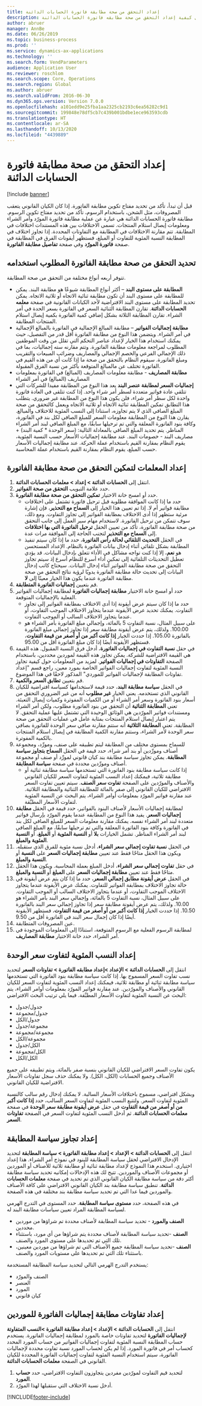 ```yaml
---
title: إعداد التحقق من صحة مطابقة فاتورة الحسابات الدائنة
description: يوفر هذا الموضوع معلومات حول كيفية إعداد التحقق من صحة مطابقه فاتورة الحسابات الدائنة.
author: abruer
manager: AnnBe
ms.date: 06/26/2019
ms.topic: business-process
ms.prod: ''
ms.service: dynamics-ax-applications
ms.technology: ''
ms.search.form: VendParameters
audience: Application User
ms.reviewer: roschlom
ms.search.scope: Core, Operations
ms.search.region: Global
ms.author: abruer
ms.search.validFrom: 2016-06-30
ms.dyn365.ops.version: Version 7.0.0
ms.openlocfilehash: a101edd9e25fba1aa2325cb2193c6ea56282c9d1
ms.sourcegitcommit: 199848e78df5cb7c439b001bdbe1ece963593cdb
ms.translationtype: HT
ms.contentlocale: ar-SA
ms.lasthandoff: 10/13/2020
ms.locfileid: "4439889"
---
```

# <a name="set-up-accounts-payable-invoice-matching-validation"></a>إعداد التحقق من صحة مطابقة فاتورة الحسابات الدائنة

[!include [banner](../../includes/banner.md)]

قبل أن تبدأ، تأكد من تحديد مفتاح تكوين مطابقة الفاتورة. إذا كان الكيان القانوني يتعقب المصروفات، مثل الشحن، باستخدام الرسوم، تأكد من تحديد مفتاح تكوين الرسوم.  مطابقة فاتورة الحسابات الدائنة هي عبارة عن عملية مطابقة فاتورة المورّد وأمر الشراء ومعلومات إيصال استلام المنتجات. تسمى الاختلافات بين هذه المستندات اختلافات في المطابقة. تتم مقارنة الاختلافات في المطابقة مع التفاوتات المحددة. إذا تجاوز اختلاف في المطابقة النسبة المئوية للتفاوت أو المبلغ، فستظهر أيقونات الفرق في المطابقة‬ في صفحة **فاتورة المورّد** وفي صفحة **تفاصيل مطابقة الفاتورة**.

## <a name="determine-which-invoice-matching-validation-to-use"></a>تحديد التحقق من صحة مطابقة الفاتورة المطلوب استخدامه
تتوفر أربعه أنواع مختلفة من التحقق من صحة المطابقة. 

- **المطابقة على مستوى البند** – أكثر أنواع المطابقة شيوعًا هو مطابقة البند. يمكن للمطابقة على مستوى البند أن تكون مطابقة ثنائية الاتجاه أو ثلاثية الاتجاه. يمكن تحديد المطابقة على مستوى البند الافتراضية لأحد الكيانات القانونية في صفحة **معلمه الحسابات الدائنة**. تقارن المطابقة الثنائية السعر في الفاتورة بسعر الحدة في أمر الشراء. تقارن المطابقة الثلاثة بشكل إضافي كمية الفاتورة بكمية إيصال استلام المنتجات المطابقة.
- **مطابقة إجماليات الفواتير** – مطابقة المبالغ الإجمالية في الفاتورة بالمبالغ الإجمالية في أمر الشراء. ويتضمن هذا النوع من مطابقة الفاتورة أقل قدر من التفصيل، حيث يمكنك استخدام هذا الخيار لإعداد عناصر التحكم التي تقلل من وقت الموظفين المطلوب لمراجعة معلومات مطابقة الفاتورة. وتتم مقارنه سته إجماليات، بما في ذلك الإجمالي الفرعي والخصم الإجمالي والمصاريف وضرائب المبيعات والتقريب ومبلغ الفاتورة. سيقوم النظام بالتحقق من صحة ما إذا كانت أي من هذه القيم في الفاتورة تختلف عن مالمبالغ المتوقعة بأكثر من نسبة الفرق المقبولة.
- **مطابقة المصاريف** - مطابقة معلومات المصاريف (المبالغ) في الفاتورة بمعلومات المصاريف (المبالغ) في أمر الشراء
- **إجماليات السعر لمطابقة عنصر البند** يعد هذا النوع من المطابقة مفيدا للشركات التي تتلقي عادة فواتير متعددة لسطر أمر شراء واحد. إذا كنت تتلقى في العادة فاتورة واحدة لكل سطر أمر شراء، فلن يكون هذا النوع من المطابقة غير ضروري. يتطلب هذا التطابق تمكين المطابقة ثنائية الاتجاه أو ثلاثية الاتجاه ويعمل كالتحقق من صحة المبلغ الصافي الذي لا يتم تجاوزه، استنادا إلى النسب المئوية للاختلاف والمبالغ.  يقارن هذا النوع من المطابقة معلومات السعر للمبلغ الصافي لكل بند في الفاتورة، وكافة بنود الفاتورة المعلقة والتي تم ترحيلها سابقًا، مع المبلغ الصافي لبند أمر الشراء المناظر. يتم تحديد المبلغ الصافي بالمعادلة التالية: (سعر الوحدة * كمية البند) + مصاريف البند - خصومات البند. عند مطابقة إجماليات الأسعار حسب النسبة المئوية، يقوم النظام بمقارنة القيم باستخدام عملة الحركة. عند مطابقة إجماليات الأسعار حسب المبلغ، يقوم النظام بمقارنة القيم باستخدام عملة المحاسبة.

## <a name="set-up-parameters-to-enable-invoice-matching-validation"></a>إعداد المعلمات لتمكين التحقق من صحة مطابقة الفاتورة‬
1. انتقل إلى **الحسابات الدائنة > إعداد > معلمات الحسابات الدائنة**.
2. حدد علامة التبويب **التحقق من صحة الفواتير**.
3. حدد أو امسح خانة الاختيار **تمكين التحقق من صحة مطابقة الفاتورة‬‬‬**.
    * حدد ما إذا كانت الموافقة مطلوبة قبل ترحيل فاتورة تشتمل على اختلافات مطابقة فواتير أم لا. إذا تم تعيين هذا الخيار إلى **السماح مع التحذير‬**، فإن إشارة مرئية ستظهر إذا أدى الاختلاف بمطابقة الفواتير إلى تجاوز التفاوت. ومع ذلك، سوف تتمكن من ترحيل الفاتورة. لاستخدام مهام سير العمل إلى جانب التحقق من صحة مطابقة الفاتورة، تأكد من تعيين الحقل **ترحيل الفاتورة التي بها اختلافات** إلى **السماح مع التحذير‬** لتجنب الحاجة إلى الموافقة مرات عدة.  
    * في الحقل **التحديث التلقائي لحالة رأس الفاتورة‬**، حدد ما إذا كان سيتم تنفيذ المطابقة بشكل تلقائي أثناء إدخال بيانات الفاتورة بالنظام. الإعداد المستحسن هو **نعم**، إلا إذا كنت تواجه مشاكل في الأداء تتعلق بإدخال البيانات. قد يؤدي تعطيل التحديثات التلقائية إلى تمكين أداء أسرع للنظام أسرع إذ سيتم تجاوز التحقق من صحة مطابقة الفواتير أثناء إدخال البيانات. سيحتاج كاتب إدخال البيانات إلى تحديث حالة مطابقة الفاتورة يدويًا لرؤية نتائج التحقق من صحة مطابقة الفاتورة عندما يكون هذا الخيار معينًا إلى **لا**.  
4. قم بتعيين **إجماليات الفاتورة المتطابقة**.
5. حدد أو امسح خانة الاختيار **مطابقة إجماليات الفاتورة‬‬‬‬** لمطابقة إجماليات الفواتير الفعلية بالإجماليات المتوقعة.
    * حدد ما إذا كان سيتم عرض أيقونة إذا أدى الاختلاف بمطابقة الفواتير إلى تجاوز التفاوت. يمكنك تحديد عرض الأيقونة عندما يتجاوز الاختلاف الموجب التفاوت، أو عندما يتجاوز الاختلاف السالب أو الموجب التفاوت.  
    * على سبيل المثال، نسبة التفاوت 5 بالمائة، وإجمالي مبلغ الفاتورة بأمر الشراء هو 100.00. ولذلك، يتم عرض أيقونة مطابقة سعر إذا تجاوز إجمالي مبلغ الفاتورة بالفاتورة 105.00. إذا حددت الخيار **إذا كانت أكبر من أو أصغر من قيمة التفاوت‬**، فستظهر الأيقونة أيضًا إذا كان مبلغ الفاتورة أقل من 95.00.  
6. في حقل **نسبة التفاوت في إجماليات الفاتورة**، أدخل فرق النسبة المقبول. هذه القيمة هي القيمة الافتراضية للشركة. يمكن تجاوز هذه القيمة لموردين محددين، باستخدام الصفحة **التفاوتات في إجماليات الفواتير**. لمزيد من المعلومات حول كيفية تجاوز النسبة المئوية لتفاوت إجماليات الفواتير الخاصة بمورد معين، راجع قسم "إعداد تفاوتات المطابقة لإجماليات الفواتير للموردي" المذكور لاحقًا في هذا الموضوع.
7. قم بتعيين **تطابق السعر والكمية**.
8. في الحقل **سياسة مطابقة البند**، حدد قيمة لاستخدامها كسياسة افتراضية للكيان القانوني الذي تستخدمه. يعني الخيار **غير مطلوب** أنه من غير الضروري التحقق من أسعار بنود الفاتورة وسعر أمر الشراء أو من الكميات المفوترة وكميات إيصال التعبئة. تعني **المطابقة الثنائية** أن التحقق من بنود الفاتورة مطلوب، ولكن أمر الشراء ومستندات فواتير المورّدين هي الوثائق الوحيدة التي تشتمل عليها عملية التحقق. لا يتم اعتبار إيصال استلام المنتجات بمثابة عامل في عمليات التحقق من صحة المطابقة. تعني **المطابقة الثلاثية** أنه ستتم مقارنة صافي سعر الوحدة للفاتورة بصافي سعر الوحدة لأمر الشراء، وستتم مقارنة الكمية المطابقة في إيصال استلام المنتجات بالكمية المفوترة.
9. للسماح بمستوى مختلف من المطابقة ليتم تطبيقه على صنف، ومورِّد، ومجموعة أصناف ومورِّدين أو بند أمر شراء، حدد قيمة في الحقل **السماح بتجاوز سياسة المطابقة‬**. يمكن تجاوز سياسة مطابقة بند كيان قانوني لمورِّد أو صنف أو مجموعة أصناف ومورِّدين محددة في صفحة **سياسة المطابقة**.
    * إذا كانت سياسة مطابقة بنود الفاتورة التي تستخدمها سياسة مطابقة ثنائية أو مطابقة ثلاثية، فيمكنك إعداد النسب المئوية لتفاوت السعر للكيان القانوني والأصناف والمورّدين على الصفحة **تفاوت سعر الصنف**. سيتم تعيين تفاوت السعر الافتراضي للكيان القانوني إلى صفر بالمائة للمطابقة الثنائية والمطابقة الثلاثية. عند مقارنة فواتير المورّد بمعلومات أوامر الشراء، يتم البحث عن النسبة المئوية لتفاوت الأسعار المطبَّقة.   
10. لمطابقة إجماليات الأسعار لأصناف البنود بالفواتير، حدد قيمة في الحقل **مطابقة إجماليات السعر‬**. يفيد هذا النوع من المطابقة عندما يقوم المورّد بإرسال فواتير متعددة لبند أمر الشراء نفسه. يمكنك مقارنة معلومات السعر للمبلغ الصافي لكل بند في الفاتورة وكافة بنود الفاتورة المعلقة والتي تم ترحيلها سابقًا، مع المبلغ الصافي لبند أمر الشراء المناظر.  تشمل الخيارات **بلا** أو **النسبة المئوية** أو **المبلغ**، أو **النسبة المئوية والمبلغ**.
11. في الحقل **‏‫نسبة تفاوت إجمالي سعر الشراء‬**، أدخل نسبة مئوية للفرق الذي ستقبله. ويكون هذا الحقل متاحًا فقط عند تعيين **مطابقة إجماليات السعر‬** على **النسبة** أو **النسبة والمبلغ**.
12. في حقل **تفاوت إجمالي سعر الشراء‬**، أدخل المبلغ بعملة المحاسبة. ويكون هذا الحقل متاحًا فقط عند تعيين **مطابقة إجماليات السعر‬** على **المبلغ** أو **النسبة والمبلغ**.
13. في الحقل **عرض أيقونة مطابق إجمالي السعر‬**، حدد ما إذا كان يتم عرض أيقونة في حالة تجاوز الاختلاف بمطابقة الفواتير للتفاوت. يمكنك عرض الأيقونة عندما يتجاوز الاختلاف الموجب التفاوت، أو عندما يتجاوز الاختلاف السالب أو الموجب التفاوت.
على سبيل المثال، نسبة التفاوت 5 بالمائة، وإجمالي سعر البند بأمر الشراء هو 10.00. ولذلك، يتم عرض أيقونة مطابقة سعر إذا تجاوز إجمالي سعر البند بالفاتورة 10.50. إذا حددت الخيار **إذا كانت أكبر من أو أصغر من قيمة التفاوت‬**، فستظهر الأيقونة أيضًا إذا كان إجمال سعر البند في الفاتورة أقل من 9.50.
13. عين المصروفات المتطابقة.
14. لمطابقة الرسوم الفعلية مع الرسوم المتوقعة، استنادًا إلى المعلومات الموجودة في أمر الشراء، حدد خانة الاختيار **مطابقة المصاريف‬**.

## <a name="set-up-unit-price-tolerance-percentages"></a>إعداد النسب المئوية لتفاوت سعر الوحدة
انتقل إلى **الحسابات الدائنة > الإعداد >إعداد مطابقه الفاتورة > تفاوتات السعر** لتحديد نسب تفاوت السعر المسموح بها. إذا كانت سياسة مطابقة بنود الفاتورة التي تستخدمها سياسة مطابقة ثنائية أو مطابقة ثلاثية، فيمكنك إعداد النسب المئوية لتفاوت السعر للكيان القانوني والأصناف والمورّدين. عند مقارنة فواتير المورّد بمعلومات أوامر الشراء، يتم البحث عن النسبة المئوية لتفاوت الأسعار المطبَّقة. فيما يلي ترتيب البحث الافتراضي:
* جدول/جدول
* جدول/مجموعة
* جدول/الكل
* مجموعة/جدول
* مجموعة/مجموعة
* مجموعة/الكل
* الكل/جدول
* الكل/مجموعة
* الكل/الكل

يكون تفاوت السعر الافتراضي للكيان القانوني بنسبة صفر بالمائة، ويتم تطبيقه على جميع الأصناف وجميع الحسابات (الكل، الكل). ولا يمكنك حذف سجل تفاوتات الأسعار الافتراضية للكيان القانوني.

وبشكل افتراضي، مسموح باختلافات الأسعار السالبة. لا يمكنك إدخال رقم سالب كالنسبة المئوية لتفاوت السعر. ولتتبع النسب المئوية لتفاوت السعر السالب، حدد **إذا كانت أكبر من أو أصغر من قيمة التفاوت** في حقل **عرض أيقونة مطابقة سعر الوحدة** في صفحة **معلمات الحسابات الدائنة**. ثم أدخل النسب المئوية لتفاوت السعر في الصفحة **تفاوتات السعر**.

## <a name="set-up-matching-policy-override"></a>إعداد تجاوز سياسة المطابقة

انتقل إلى **الحسابات الدائنة > الإعداد > إعداد مطابقة الفاتورة > سياسة المطابقة** لتحديد الإدخال الافتراضي لحقل سياسة المطابقة للبنود في نموذج أمر الشراء. هذا إعداد اختياري. استخدم هذا النموذج لإعداد مطابقة ثنائية أو مطابقة ثلاثية للأصناف أو الموردين أو مجموعات الأصناف والموردين. تتيح لك هذه الإدخالات إمكانيه تحديد سياسة مطابقة أكثر دقة من سياسة مطابقة الكيان القانوني الذي تم تحديد في صفحة **معلمات الحسابات الدائنة**. تنطبق سياسة مطابقة بند الكيان القانوني الافتراضي على كافة الأصناف والموردين فيما عدا التي تم تحديد سياسة مطابقة بند مختلفة في هذه الصفحة.

في هذه الصفحة، حدد **مستوى سياسة المطابقة**. حدد المستوى في التدرج الهرمي لسياسة المطابقة المراد تعيين سياسات مطابقة البند له.

- **الصنف والمورد** - تحديد سياسة المطابقة لأصناف محددة تم شراؤها من موردين محددين.
- **الصنف** -تحديد سياسة المطابقة لأصناف محددة يتم شراؤها من أي مورد، باستثناء تلك التي تم تحديدها على مستوى المورد والصنف.
- **الصنف** -تحديد سياسة المطابقة جميع الأصناف التي تم شراؤها من موردين معينين، باستثناء تلك التي تم تحديدها على مستويات المورد والصنف.
  
يستخدم التدرج الهرمي التالي لتحديد سياسة المطابقة المستخدمة:
  *  الصنف والمورّد
  *  العنصر
  *  المورد
  *  كيان قانوني
  
## <a name="set-up-invoice-totals-matching-tolerance-for-vendors"></a>إعداد تفاوتات مطابقة إجماليات الفاتورة للموردين

انتقل إلى **الحسابات الدائنة > الإعداد > إعداد مطابقة الفاتورة >‏‫النسب المتفاوتة لإجماليات الفاتورة‬** لتحديد تفاوتات خاصة بالمورد لمطابقة إجماليات الفاتورة. يستخدم حساب المطابقة النسبة المئوية لتفاوت إجماليات الفواتير من حساب المورد المحدد كحساب أمر في فاتورة المورد. إذا لم يكن لحساب المورد نسبة تفاوت محددة لإجماليات الفاتورة، سيتم استخدام النسبة المئوية لتفاوت إجماليات الفاتورة المحددة للكيان القانوني في الصفحة **معلمات الحسابات الدائنة**.

1. لتحديد قيم التفاوت لمورّدين مفردين يتجاوزون التفاوت الافتراضي، حدد **حساب المورد**.
2. أدخل نسبة الاختلاف التي ستقبلها لهذا المورّد.


[!INCLUDE[footer-include](../../../includes/footer-banner.md)]